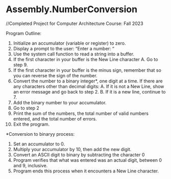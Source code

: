 # Assembly.NumberConversion
//Completed Project for Computer Architecture Course: Fall 2023

Program Outline:
1. Initialize an accumulator (variable or register) to zero.
2. Display a prompt to the user: “Enter a number: “
3. Use the system call function to read a string into a buffer.
4. If the first character in your buffer is the New Line character
A. Go to step 9.
5. If the first character in your buffer is the minus sign, remember that so you can reverse the sign
of the number.
6. Convert the number to a binary integer*, one digit at a time. If there are any characters other
than decimal digits:
A. If it is not a New Line, show an error message and go back to step 2.
B. If it is a new line, continue to 7.
7. Add the binary number to your accumulator.
8. Go to step 2
9. Print the sum of the numbers, the total number of valid numbers entered, and the total number
of errors.
10. Exit the program.

*Conversion to binaryy process:
1. Set an accumulator to 0. 
2. Multiply your accumulator by 10, then add the new digit. 
3. Convert an ASCII digit to binary by subtracting the character 0
4. Program verifies that what was entered was an actual digit, between 0 and 9, inclusive.
5. Program ends this process when it encounters a New Line character.
